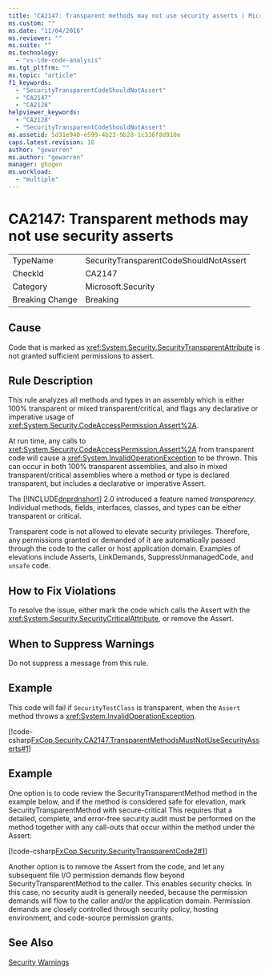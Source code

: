 ```yaml
---
title: "CA2147: Transparent methods may not use security asserts | Microsoft Docs"
ms.custom: ""
ms.date: "11/04/2016"
ms.reviewer: ""
ms.suite: ""
ms.technology: 
  - "vs-ide-code-analysis"
ms.tgt_pltfrm: ""
ms.topic: "article"
f1_keywords: 
  - "SecurityTransparentCodeShouldNotAssert"
  - "CA2147"
  - "CA2128"
helpviewer_keywords: 
  - "CA2128"
  - "SecurityTransparentCodeShouldNotAssert"
ms.assetid: 5d31e940-e599-4b23-9b28-1c336f8d910e
caps.latest.revision: 18
author: "gewarren"
ms.author: "gewarren"
manager: ghogen
ms.workload: 
  - "multiple"
---
```

# CA2147: Transparent methods may not use security asserts
|||  
|-|-|  
|TypeName|SecurityTransparentCodeShouldNotAssert|  
|CheckId|CA2147|  
|Category|Microsoft.Security|  
|Breaking Change|Breaking|  
  
## Cause  
 Code that is marked as <xref:System.Security.SecurityTransparentAttribute> is not granted sufficient permissions to assert.  
  
## Rule Description  
 This rule analyzes all methods and types in an assembly which is either 100% transparent or mixed transparent/critical, and flags any declarative or imperative usage of <xref:System.Security.CodeAccessPermission.Assert%2A>.  
  
 At run time, any calls to <xref:System.Security.CodeAccessPermission.Assert%2A> from transparent code will cause a <xref:System.InvalidOperationException> to be thrown. This can occur in both 100% transparent assemblies, and also in mixed transparent/critical assemblies where a method or type is declared transparent, but includes a declarative or imperative Assert.  
  
 The [!INCLUDE[dnprdnshort](../code-quality/includes/dnprdnshort_md.md)] 2.0 introduced a feature named *transparency*. Individual methods, fields, interfaces, classes, and types can be either transparent or critical.  
  
 Transparent code is not allowed to elevate security privileges. Therefore, any permissions granted or demanded of it are automatically passed through the code to the caller or host application domain. Examples of elevations include Asserts, LinkDemands, SuppressUnmanagedCode, and `unsafe` code.  
  
## How to Fix Violations  
 To resolve the issue, either mark the code which calls the Assert with the <xref:System.Security.SecurityCriticalAttribute>, or remove the Assert.  
  
## When to Suppress Warnings  
 Do not suppress a message from this rule.  
  
## Example  
 This code will fail if `SecurityTestClass` is transparent, when the `Assert` method throws a <xref:System.InvalidOperationException>.  
  
 [!code-csharp[FxCop.Security.CA2147.TransparentMethodsMustNotUseSecurityAsserts#1](../code-quality/codesnippet/CSharp/ca2147-transparent-methods-may-not-use-security-asserts_1.cs)]  
  
## Example  
 One option is to code review the SecurityTransparentMethod method in the example below, and if the method is considered safe for elevation, mark SecurityTransparentMethod with secure-critical This requires that a detailed, complete, and error-free security audit must be performed on the method together with any call-outs that occur within the method under the Assert:  
  
 [!code-csharp[FxCop.Security.SecurityTransparentCode2#1](../code-quality/codesnippet/CSharp/ca2147-transparent-methods-may-not-use-security-asserts_2.cs)]  
  
 Another option is to remove the Assert from the code, and let any subsequent file I/O permission demands flow beyond SecurityTransparentMethod to the caller. This enables security checks. In this case, no security audit is generally needed, because the permission demands will flow to the caller and/or the application domain. Permission demands are closely controlled through security policy, hosting environment, and code-source permission grants.  
  
## See Also  
 [Security Warnings](../code-quality/security-warnings.md)